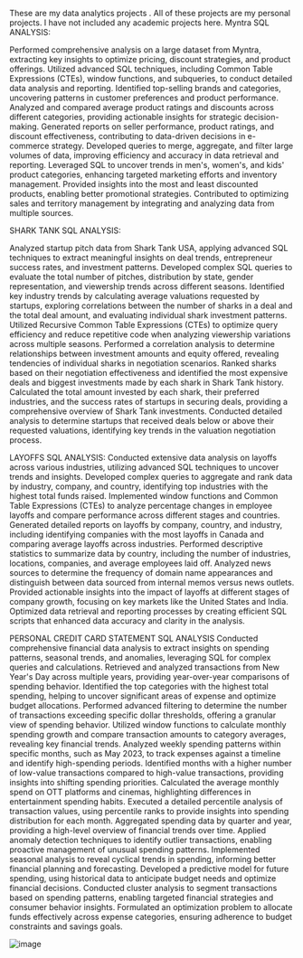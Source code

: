 These are my data analytics projects . All of these projects are my personal projects. I have not included any academic projects here. 
Myntra SQL ANALYSIS:

Performed comprehensive analysis on a large dataset from Myntra, extracting key insights to optimize pricing, discount strategies, and product offerings.
Utilized advanced SQL techniques, including Common Table Expressions (CTEs), window functions, and subqueries, to conduct detailed data analysis and reporting.
Identified top-selling brands and categories, uncovering patterns in customer preferences and product performance.
Analyzed and compared average product ratings and discounts across different categories, providing actionable insights for strategic decision-making.
Generated reports on seller performance, product ratings, and discount effectiveness, contributing to data-driven decisions in e-commerce strategy.
Developed queries to merge, aggregate, and filter large volumes of data, improving efficiency and accuracy in data retrieval and reporting.
Leveraged SQL to uncover trends in men's, women's, and kids' product categories, enhancing targeted marketing efforts and inventory management.
Provided insights into the most and least discounted products, enabling better promotional strategies.
Contributed to optimizing sales and territory management by integrating and analyzing data from multiple sources.


SHARK TANK SQL ANALYSIS:


Analyzed startup pitch data from Shark Tank USA, applying advanced SQL techniques to extract meaningful insights on deal trends, entrepreneur success rates, and investment patterns.
Developed complex SQL queries to evaluate the total number of pitches, distribution by state, gender representation, and viewership trends across different seasons.
Identified key industry trends by calculating average valuations requested by startups, exploring correlations between the number of sharks in a deal and the total deal amount, and evaluating individual shark investment patterns.
Utilized Recursive Common Table Expressions (CTEs) to optimize query efficiency and reduce repetitive code when analyzing viewership variations across multiple seasons.
Performed a correlation analysis to determine relationships between investment amounts and equity offered, revealing tendencies of individual sharks in negotiation scenarios.
Ranked sharks based on their negotiation effectiveness and identified the most expensive deals and biggest investments made by each shark in Shark Tank history.
Calculated the total amount invested by each shark, their preferred industries, and the success rates of startups in securing deals, providing a comprehensive overview of Shark Tank investments.
Conducted detailed analysis to determine startups that received deals below or above their requested valuations, identifying key trends in the valuation negotiation process.


LAYOFFS SQL ANALYSIS:
Conducted extensive data analysis on layoffs across various industries, utilizing advanced SQL techniques to uncover trends and insights.
Developed complex queries to aggregate and rank data by industry, company, and country, identifying top industries with the highest total funds raised.
Implemented window functions and Common Table Expressions (CTEs) to analyze percentage changes in employee layoffs and compare performance across different stages and countries.
Generated detailed reports on layoffs by company, country, and industry, including identifying companies with the most layoffs in Canada and comparing average layoffs across industries.
Performed descriptive statistics to summarize data by country, including the number of industries, locations, companies, and average employees laid off.
Analyzed news sources to determine the frequency of domain name appearances and distinguish between data sourced from internal memos versus news outlets.
Provided actionable insights into the impact of layoffs at different stages of company growth, focusing on key markets like the United States and India.
Optimized data retrieval and reporting processes by creating efficient SQL scripts that enhanced data accuracy and clarity in the analysis.


PERSONAL CREDIT CARD STATEMENT SQL ANALYSIS
Conducted comprehensive financial data analysis to extract insights on spending patterns, seasonal trends, and anomalies, leveraging SQL for complex queries and calculations.
Retrieved and analyzed transactions from New Year's Day across multiple years, providing year-over-year comparisons of spending behavior.
Identified the top categories with the highest total spending, helping to uncover significant areas of expense and optimize budget allocations.
Performed advanced filtering to determine the number of transactions exceeding specific dollar thresholds, offering a granular view of spending behavior.
Utilized window functions to calculate monthly spending growth and compare transaction amounts to category averages, revealing key financial trends.
Analyzed weekly spending patterns within specific months, such as May 2023, to track expenses against a timeline and identify high-spending periods.
Identified months with a higher number of low-value transactions compared to high-value transactions, providing insights into shifting spending priorities.
Calculated the average monthly spend on OTT platforms and cinemas, highlighting differences in entertainment spending habits.
Executed a detailed percentile analysis of transaction values, using percentile ranks to provide insights into spending distribution for each month.
Aggregated spending data by quarter and year, providing a high-level overview of financial trends over time.
Applied anomaly detection techniques to identify outlier transactions, enabling proactive management of unusual spending patterns.
Implemented seasonal analysis to reveal cyclical trends in spending, informing better financial planning and forecasting.
Developed a predictive model for future spending, using historical data to anticipate budget needs and optimize financial decisions.
Conducted cluster analysis to segment transactions based on spending patterns, enabling targeted financial strategies and consumer behavior insights.
Formulated an optimization problem to allocate funds effectively across expense categories, ensuring adherence to budget constraints and savings goals.


![image](https://github.com/user-attachments/assets/ef08802a-7479-4bc9-bb04-c5653025c3cb)




